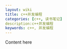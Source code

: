 ```yaml
---
layout: wiki
title: c++并发编程
categories: [c++, 读书笔记]
description:c++并发编程
keywords: c++, 并发编程
---
```


Content here
